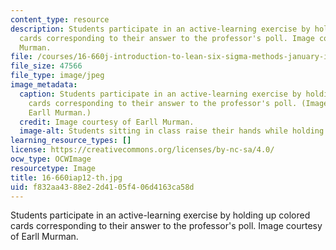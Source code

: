 ```yaml
---
content_type: resource
description: Students participate in an active-learning exercise by holding up colored
  cards corresponding to their answer to the professor's poll. Image courtesy of Earll
  Murman.
file: /courses/16-660j-introduction-to-lean-six-sigma-methods-january-iap-2012/f832aa4388e22d4105f406d4163ca58d_16-660iap12-th.jpg
file_size: 47566
file_type: image/jpeg
image_metadata:
  caption: Students participate in an active-learning exercise by holding up colored
    cards corresponding to their answer to the professor's poll. (Image courtesy of
    Earll Murman.)
  credit: Image courtesy of Earll Murman.
  image-alt: Students sitting in class raise their hands while holding green notecards.
learning_resource_types: []
license: https://creativecommons.org/licenses/by-nc-sa/4.0/
ocw_type: OCWImage
resourcetype: Image
title: 16-660iap12-th.jpg
uid: f832aa43-88e2-2d41-05f4-06d4163ca58d
---
```

Students participate in an active-learning exercise by holding up colored cards corresponding to their answer to the professor's poll. Image courtesy of Earll Murman.